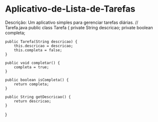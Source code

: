 # Aplicativo-de-Lista-de-Tarefas
Descrição: Um aplicativo simples para gerenciar tarefas diárias.
// Tarefa.java
public class Tarefa {
    private String descricao;
    private boolean completa;

    public Tarefa(String descricao) {
        this.descricao = descricao;
        this.completa = false;
    }

    public void completar() {
        completa = true;
    }

    public boolean isCompleta() {
        return completa;
    }

    public String getDescricao() {
        return descricao;
    }
}

